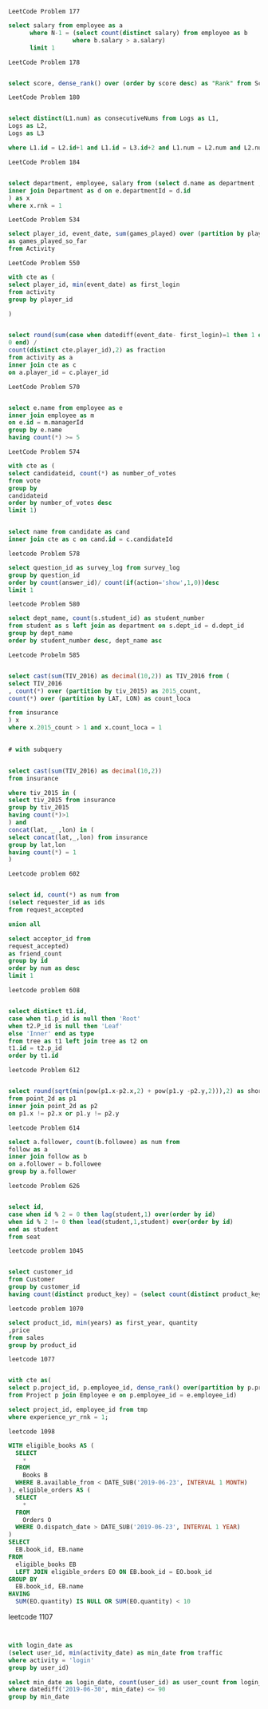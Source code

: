    LeetCode Problem 177

```sql
select salary from employee as a
      where N-1 = (select count(distinct salary) from employee as b
                  where b.salary > a.salary)
      limit 1
```  
    
    LeetCode Problem 178

```sql

select score, dense_rank() over (order by score desc) as "Rank" from Scores
```


    LeetCode Problem 180

```sql

select distinct(L1.num) as consecutiveNums from Logs as L1, 
Logs as L2,
Logs as L3

where L1.id = L2.id+1 and L1.id = L3.id+2 and L1.num = L2.num and L2.num = L3.num 

```
    LeetCode Problem 184

```sql

select department, employee, salary from (select d.name as department , e.name as employee , e.salary as salary , rank() over(partition by d.name order by e.salary desc) as rnk from employee as e
inner join Department as d on e.departmentId = d.id
) as x
where x.rnk = 1

``` 


    LeetCode Problem 534

```sql
select player_id, event_date, sum(games_played) over (partition by player_id order by event_date) 
as games_played_so_far 
from Activity
```


    LeetCode Problem 550

```sql
with cte as (
select player_id, min(event_date) as first_login
from activity 
group by player_id

)


select round(sum(case when datediff(event_date- first_login)=1 then 1 else
0 end) /
count(distinct cte.player_id),2) as fraction
from activity as a 
inner join cte as c
on a.player_id = c.player_id
```


    LeetCode Problem 570

```sql

select e.name from employee as e 
inner join employee as m
on e.id = m.managerId
group by e.name
having count(*) >= 5
```


    LeetCode Problem 574

```sql
with cte as (
select candidateid, count(*) as number_of_votes
from vote
group by
candidateid
order by number_of_votes desc
limit 1)


select name from candidate as cand
inner join cte as c on cand.id = c.candidateId

```

    leetcode Problem 578


```sql
select question_id as survey_log from survey_log
group by question_id
order by count(answer_id)/ count(if(action='show',1,0))desc
limit 1

```


    leetcode Problem 580

```sql
select dept_name, count(s.student_id) as student_number 
from student as s left join as department on s.dept_id = d.dept_id
group by dept_name
order by student_number desc, dept_name asc
```


    Leetcode Probelm 585

```sql

select cast(sum(TIV_2016) as decimal(10,2)) as TIV_2016 from (
select TIV_2016
, count(*) over (partition by tiv_2015) as 2015_count,
count(*) over (partition by LAT, LON) as count_loca

from insurance
) x
where x.2015_count > 1 and x.count_loca = 1

 
# with subquery 


select cast(sum(TIV_2016) as decimal(10,2)) 
from insurance 

where tiv_2015 in (
select tiv_2015 from insurance 
group by tiv_2015 
having count(*)>1
) and 
concat(lat, _ ,lon) in (
select concat(lat,_,lon) from insurance
group by lat,lon 
having count(*) = 1
)


```



    Leetcode problem 602

```sql

select id, count(*) as num from
(select requester_id as ids
from request_accepted

union all

select acceptor_id from 
request_accepted)
as friend_count
group by id 
order by num as desc
limit 1

```

    


    leetcode problem 608

```sql

select distinct t1.id,
case when t1.p_id is null then 'Root'
when t2.P_id is null then 'Leaf'
else 'Inner' end as type
from tree as t1 left join tree as t2 on
t1.id = t2.p_id
order by t1.id

```


    leetcode Problem 612

```sql

select round(sqrt(min(pow(p1.x-p2.x,2) + pow(p1.y -p2.y,2))),2) as shortest
from point_2d as p1
inner join point_2d as p2
on p1.x != p2.x or p1.y != p2.y

```

    leetcode Problem 614

```sql
select a.follower, count(b.followee) as num from
follow as a
inner join follow as b
on a.follower = b.followee
group by a.follower

```


    leetcode Problem 626

```sql

select id, 
case when id % 2 = 0 then lag(student,1) over(order by id)
when id % 2 != 0 then lead(student,1,student) over(order by id)
end as student 
from seat


```

    leetcode problem 1045

```sql

select customer_id 
from Customer
group by customer_id
having count(distinct product_key) = (select count(distinct product_key) from Product)

```

    leetcode problem 1070

```sql
select product_id, min(years) as first_year, quantity
,price
from sales 
group by product_id

```


    leetcode 1077

```sql

with cte as(
select p.project_id, p.employee_id, dense_rank() over(partition by p.project_id order by e.experience_years desc) as experience_yr_rnk
from Project p join Employee e on p.employee_id = e.employee_id)

select project_id, employee_id from tmp 
where experience_yr_rnk = 1;

``` 

    leetcode 1098

```sql
WITH eligible_books AS (
  SELECT
    *
  FROM
    Books B
  WHERE B.available_from < DATE_SUB('2019-06-23', INTERVAL 1 MONTH)
), eligible_orders AS (
  SELECT
    *
  FROM
    Orders O
  WHERE O.dispatch_date > DATE_SUB('2019-06-23', INTERVAL 1 YEAR)
)
SELECT
  EB.book_id, EB.name
FROM
  eligible_books EB
  LEFT JOIN eligible_orders EO ON EB.book_id = EO.book_id
GROUP BY
  EB.book_id, EB.name
HAVING
  SUM(EO.quantity) IS NULL OR SUM(EO.quantity) < 10
```

  leetcode 1107

```sql


with login_date as
(select user_id, min(activity_date) as min_date from traffic
where activity = 'login'
group by user_id)

select min_date as login_date, count(user_id) as user_count from login_date
where datediff('2019-06-30', min_date) <= 90
group by min_date


```







